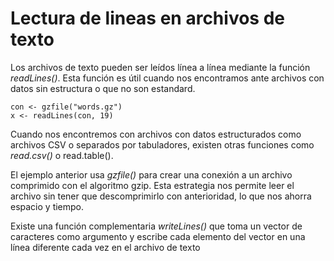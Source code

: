 
# Lectura de lineas en archivos de texto

Los archivos de texto pueden ser leídos línea a línea mediante la función _readLines()_. Esta función es útil cuando nos encontramos ante archivos con datos sin estructura o que no son estandard.


```
con <- gzfile("words.gz")
x <- readLines(con, 19)

```

Cuando nos encontremos con archivos con datos estructurados como archivos CSV o separados por tabuladores, existen otras funciones como _read.csv()_ o read.table().

El ejemplo anterior usa _gzfile()_ para crear una conexión a un archivo comprimido con el algoritmo gzip. Esta estrategia nos permite leer el archivo sin tener que descomprimirlo con anterioridad, lo que nos ahorra espacio y  tiempo.

Existe una función complementaria _writeLines()_ que toma un vector de caracteres como argumento y escribe cada elemento del vector en una línea diferente cada vez en el archivo de texto
